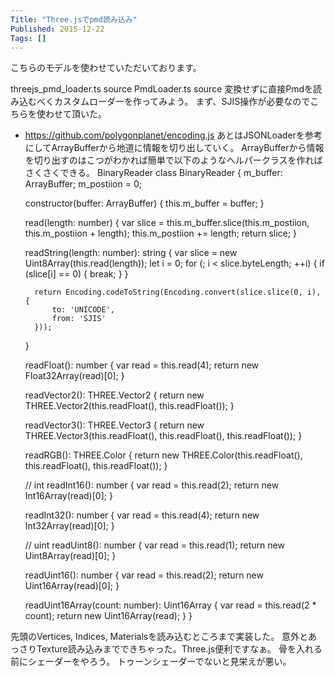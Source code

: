 ```yaml
---
Title: "Three.jsでpmd読み込み"
Published: 2015-12-22
Tags: []
---
```




こちらのモデルを使わせていただいております。





threejs_pmd_loader.ts source
PmdLoader.ts source
変換せずに直接Pmdを読み込むべくカスタムローダーを作ってみよう。
まず、SJIS操作が必要なのでこちらを使わせて頂いた。
* https://github.com/polygonplanet/encoding.js
あとはJSONLoaderを参考にしてArrayBufferから地道に情報を切り出していく。
ArrayBufferから情報を切り出すのはこつがわかれば簡単で以下のようなヘルパークラスを作れば
さくさくできる。
BinaryReader
class BinaryReader {
    m_buffer: ArrayBuffer;
    m_postiion = 0;

    constructor(buffer: ArrayBuffer) {
        this.m_buffer = buffer;
    }

    read(length: number) {
        var slice = this.m_buffer.slice(this.m_postiion, this.m_postiion + length);
        this.m_postiion += length;
        return slice;
    }

    readString(length: number): string {
        var slice = new Uint8Array(this.read(length));
        let i = 0;
        for (; i < slice.byteLength; ++i) {
            if (slice[i] == 0) {
                break;
            }
        }

        return Encoding.codeToString(Encoding.convert(slice.slice(0, i), {
            to: 'UNICODE',
            from: 'SJIS'
        }));
    }

    readFloat(): number {
        var read = this.read(4);
        return new Float32Array(read)[0];
    }

    readVector2(): THREE.Vector2 {
        return new THREE.Vector2(this.readFloat(), this.readFloat());
    }

    readVector3(): THREE.Vector3 {
        return new THREE.Vector3(this.readFloat(), this.readFloat(), this.readFloat());
    }

    readRGB(): THREE.Color {
        return new THREE.Color(this.readFloat(), this.readFloat(), this.readFloat());
    }
    
    // int
    readInt16(): number {
        var read = this.read(2);
        return new Int16Array(read)[0];
    }

    readInt32(): number {
        var read = this.read(4);
        return new Int32Array(read)[0];
    }

    // uint
    readUint8(): number {
        var read = this.read(1);
        return new Uint8Array(read)[0];
    }

    readUint16(): number {
        var read = this.read(2);
        return new Uint16Array(read)[0];
    }

    readUint16Array(count: number): Uint16Array {
        var read = this.read(2 * count);
        return new Uint16Array(read);
    }
}

先頭のVertices, Indices, Materialsを読み込むところまで実装した。
意外とあっさりTexture読み込みまでできちゃった。Three.js便利ですなぁ。
骨を入れる前にシェーダーをやろう。
トゥーンシェーダーでないと見栄えが悪い。
